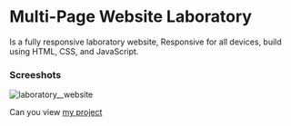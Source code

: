 # Multi-Page Website Laboratory
Is a fully responsive laboratory website,
Responsive for all devices, build using HTML, CSS, and JavaScript.


### Screeshots
![laboratory__website](laptopp.png)

Can you view [my project](https://panchenkonaz.github.io/laboratory__website/)
